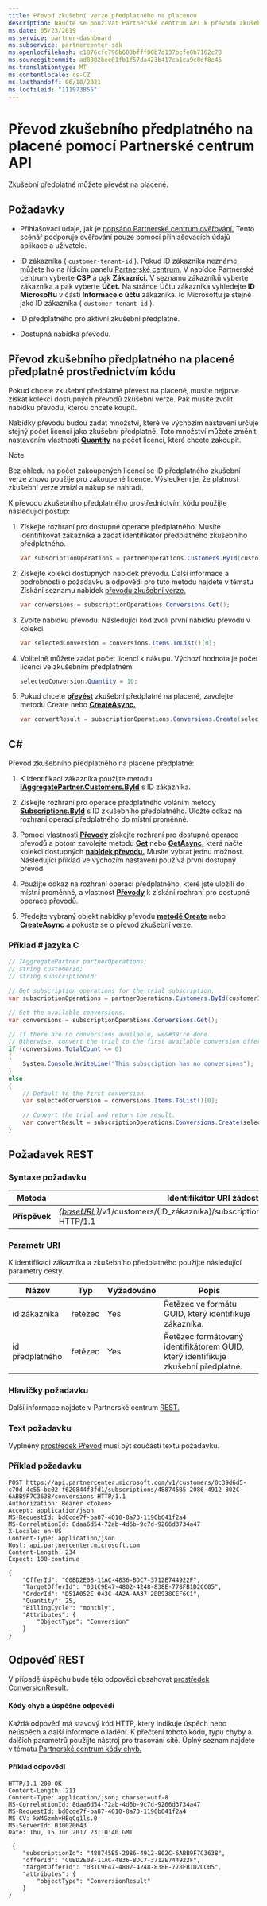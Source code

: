 ```yaml
---
title: Převod zkušební verze předplatného na placenou
description: Naučte se používat Partnerské centrum API k převodu zkušebního předplatného na placené.
ms.date: 05/23/2019
ms.service: partner-dashboard
ms.subservice: partnercenter-sdk
ms.openlocfilehash: c1876cfc796b683bfff00b7d137bcfe0b7162c78
ms.sourcegitcommit: ad8082bee01fb1f57da423b417ca1ca9c0df8e45
ms.translationtype: MT
ms.contentlocale: cs-CZ
ms.lasthandoff: 06/10/2021
ms.locfileid: "111973855"
---
```

# <a name="convert-a-trial-subscription-to-paid-using-partner-center-apis"></a>Převod zkušebního předplatného na placené pomocí Partnerské centrum API

Zkušební předplatné můžete převést na placené.

## <a name="prerequisites"></a>Požadavky

- Přihlašovací údaje, jak je [popsáno Partnerské centrum ověřování.](partner-center-authentication.md) Tento scénář podporuje ověřování pouze pomocí přihlašovacích údajů aplikace a uživatele.

- ID zákazníka ( `customer-tenant-id` ). Pokud ID zákazníka neznáme, můžete ho na řídicím panelu [Partnerské centrum.](https://partner.microsoft.com/dashboard) V nabídce Partnerské centrum vyberte **CSP** a pak **Zákazníci.** V seznamu zákazníků vyberte zákazníka a pak vyberte **Účet.** Na stránce Účtu zákazníka vyhledejte **ID Microsoftu** v části **Informace o účtu** zákazníka. Id Microsoftu je stejné jako ID zákazníka ( `customer-tenant-id` ).

- ID předplatného pro aktivní zkušební předplatné.

- Dostupná nabídka převodu.

## <a name="convert-a-trial-subscription-to-a-paid-subscription-through-code"></a>Převod zkušebního předplatného na placené předplatné prostřednictvím kódu

Pokud chcete zkušební předplatné převést na placené, musíte nejprve získat kolekci dostupných převodů zkušební verze. Pak musíte zvolit nabídku převodu, kterou chcete koupit.

Nabídky převodu budou zadat množství, které ve výchozím nastavení určuje stejný počet licencí jako zkušební předplatné. Toto množství můžete změnit nastavením vlastnosti [**Quantity**](/dotnet/api/microsoft.store.partnercenter.models.subscriptions.conversion.quantity) na počet licencí, které chcete zakoupit.

> [!NOTE]
> Bez ohledu na počet zakoupených licencí se ID předplatného zkušební verze znovu použije pro zakoupené licence. Výsledkem je, že platnost zkušební verze zmizí a nákup se nahradí.

K převodu zkušebního předplatného prostřednictvím kódu použijte následující postup:

1. Získejte rozhraní pro dostupné operace předplatného. Musíte identifikovat zákazníka a zadat identifikátor předplatného zkušebního předplatného.

    ``` csharp
    var subscriptionOperations = partnerOperations.Customers.ById(customerId).Subscriptions.ById(subscriptionId);
    ```

2. Získejte kolekci dostupných nabídek převodu. Další informace a podrobnosti o požadavku a odpovědi pro tuto metodu najdete v tématu Získání seznamu nabídek [převodu zkušební verze.](get-a-list-of-trial-conversion-offers.md)

    ``` csharp
    var conversions = subscriptionOperations.Conversions.Get();
    ```

3. Zvolte nabídku převodu. Následující kód zvolí první nabídku převodu v kolekci.

    ``` csharp
    var selectedConversion = conversions.Items.ToList()[0];
    ```

4. Volitelně můžete zadat počet licencí k nákupu. Výchozí hodnota je počet licencí ve zkušebním předplatném.

    ``` csharp
    selectedConversion.Quantity = 10;
    ```

5. Pokud chcete [**převést**](/dotnet/api/microsoft.store.partnercenter.subscriptions.isubscriptionupgradecollection.create) zkušební předplatné na placené, zavolejte metodu Create nebo [**CreateAsync.**](/dotnet/api/microsoft.store.partnercenter.subscriptions.isubscriptionupgradecollection.createasync)

    ``` csharp
    var convertResult = subscriptionOperations.Conversions.Create(selectedConversion);
    ```

## <a name="c"></a>C\#

Převod zkušebního předplatného na placené předplatné:

1. K identifikaci zákazníka použijte metodu [**IAggregatePartner.Customers.ById**](/dotnet/api/microsoft.store.partnercenter.customers.icustomercollection.byid) s ID zákazníka.

2. Získejte rozhraní pro operace předplatného voláním metody [**Subscriptions.ById**](/dotnet/api/microsoft.store.partnercenter.customerusers.icustomerusercollection.byid) s ID zkušebního předplatného. Uložte odkaz na rozhraní operací předplatného do místní proměnné.

3. Pomocí vlastnosti [**Převody**](/dotnet/api/microsoft.store.partnercenter.subscriptions.isubscription.conversions) získejte rozhraní pro dostupné operace převodů a potom zavolejte metodu [**Get**](/dotnet/api/microsoft.store.partnercenter.subscriptions.isubscriptionconversioncollection.get) nebo [**GetAsync,**](/dotnet/api/microsoft.store.partnercenter.subscriptions.isubscriptionconversioncollection.getasync) která načte kolekci dostupných [**nabídek převodu.**](/dotnet/api/microsoft.store.partnercenter.models.subscriptions.conversion) Musíte vybrat jednu možnost. Následující příklad ve výchozím nastavení používá první dostupný převod.

4. Použijte odkaz na rozhraní operací předplatného, které jste uložili do místní proměnné, a vlastnost [**Převody**](/dotnet/api/microsoft.store.partnercenter.subscriptions.isubscription.conversions) k získání rozhraní pro dostupné operace převodů.

5. Předejte vybraný objekt nabídky převodu [**metodě Create**](/dotnet/api/microsoft.store.partnercenter.subscriptions.isubscriptionupgradecollection.create) nebo [**CreateAsync**](/dotnet/api/microsoft.store.partnercenter.subscriptions.isubscriptionupgradecollection.createasync) a pokuste se o převod zkušební verze.

### <a name="c-example"></a>Příklad \# jazyka C

``` csharp
// IAggregatePartner partnerOperations;
// string customerId;
// string subscriptionId;

// Get subscription operations for the trial subscription.
var subscriptionOperations = partnerOperations.Customers.ById(customerId).Subscriptions.ById(subscriptionId);

// Get the available conversions.
var conversions = subscriptionOperations.Conversions.Get();

// If there are no conversions available, we&#39;re done.
// Otherwise, convert the trial to the first available conversion offer.
if (conversions.TotalCount <= 0)
{
    System.Console.WriteLine("This subscription has no conversions");
}
else
{
    // Default to the first conversion.
    var selectedConversion = conversions.Items.ToList()[0];

    // Convert the trial and return the result.
    var convertResult = subscriptionOperations.Conversions.Create(selectedConversion);
}
```

## <a name="rest-request"></a>Požadavek REST

### <a name="request-syntax"></a>Syntaxe požadavku

| Metoda   | Identifikátor URI žádosti                                                                                                                 |
|----------|-----------------------------------------------------------------------------------------------------------------------------|
| **Příspěvek** | [*{baseURL}*](partner-center-rest-urls.md)/v1/customers/{ID_zákazníka}/subscriptions/{ID_předplatného}/převody HTTP/1.1 |

### <a name="uri-parameter"></a>Parametr URI

K identifikaci zákazníka a zkušebního předplatného použijte následující parametry cesty.

| Název            | Typ   | Vyžadováno | Popis                                                     |
|-----------------|--------|----------|-----------------------------------------------------------------|
| id zákazníka     | řetězec | Yes      | Řetězec ve formátu GUID, který identifikuje zákazníka.           |
| id předplatného | řetězec | Yes      | Řetězec formátovaný identifikátorem GUID, který identifikuje zkušební předplatné. |

### <a name="request-headers"></a>Hlavičky požadavku

Další informace najdete v Partnerské centrum [REST.](headers.md)

### <a name="request-body"></a>Text požadavku

Vyplněný [prostředek Převod](conversions-resources.md#conversion) musí být součástí textu požadavku.

### <a name="request-example"></a>Příklad požadavku

```http
POST https://api.partnercenter.microsoft.com/v1/customers/0c39d6d5-c70d-4c55-bc02-f620844f3fd1/subscriptions/488745B5-2086-4912-802C-6ABB9F7C3638/conversions HTTP/1.1
Authorization: Bearer <token>
Accept: application/json
MS-RequestId: bd0cde7f-ba87-4010-8a73-1190b641f2a4
MS-CorrelationId: 8daa6d54-72ab-4d6b-9c7d-9266d3734a47
X-Locale: en-US
Content-Type: application/json
Host: api.partnercenter.microsoft.com
Content-Length: 234
Expect: 100-continue

{
    "OfferId": "C0BD2E08-11AC-4836-BDC7-3712E744922F",
    "TargetOfferId": "031C9E47-4802-4248-838E-778FB1D2CC05",
    "OrderId": "D51A052E-043C-4A2A-AA37-2BB938CEF6C1",
    "Quantity": 25,
    "BillingCycle": "monthly",
    "Attributes": {
        "ObjectType": "Conversion"
    }
}
```

## <a name="rest-response"></a>Odpověď REST

V případě úspěchu bude tělo odpovědi obsahovat [prostředek ConversionResult.](conversions-resources.md#conversionresult)

#### <a name="response-success-and-error-codes"></a>Kódy chyb a úspěšné odpovědi

Každá odpověď má stavový kód HTTP, který indikuje úspěch nebo neúspěch a další informace o ladění. K přečtení tohoto kódu, typu chyby a dalších parametrů použijte nástroj pro trasování sítě. Úplný seznam najdete v tématu [Partnerské centrum kódy chyb.](error-codes.md)

#### <a name="response-example"></a>Příklad odpovědi

```http
HTTP/1.1 200 OK
Content-Length: 211
Content-Type: application/json; charset=utf-8
MS-CorrelationId: 8daa6d54-72ab-4d6b-9c7d-9266d3734a47
MS-RequestId: bd0cde7f-ba87-4010-8a73-1190b641f2a4
MS-CV: kW4GzmhvHEqCq1ls.0
MS-ServerId: 030020643
Date: Thu, 15 Jun 2017 23:10:40 GMT

 {
    "subscriptionId": "488745B5-2086-4912-802C-6ABB9F7C3638",
    "offerId": "C0BD2E08-11AC-4836-BDC7-3712E744922F",
    "targetOfferId": "031C9E47-4802-4248-838E-778FB1D2CC05",
    "attributes": {
        "objectType": "ConversionResult"
    }
}
```
